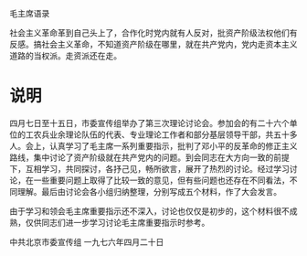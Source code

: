 毛主席语录

社会主义革命革到自己头上了，合作化时党内就有人反对，批资产阶级法权他们有反感。搞社会主义革命，不知道资产阶级在哪里，就在共产党内，党内走资本主义道路的当权派。走资派还在走。

# 说明

四月七日至十五日，市委宣传组举办了第三次理论讨论会。参加会的有二十六个单位的工农兵业余理论队伍的代表、专业理论工作者和部分基层领导干部，共五十多人。会上，认真学习了毛主席一系列重要指示，批判了邓小平的反革命的修正主义路线，集中讨论了资产阶级就在共产党内的问题。到会同志在大方向一致的前提下，互相学习，共同探讨，各抒己见，畅所欲言，展开了热烈的讨论。经过学习讨论，在一些重要问题上取得了比较一致的意见，但有些问题也还存在不同看法，不同理解。最后由讨论会各小组归纳整理，分别写成五个材料，作了大会发言。

由于学习和领会毛主席重要指示还不深入，讨论也仅仅是初步的，这个材料很不成熟，仅供同志们进一步学习讨论毛主席重要指示时参考。

中共北京市委宣传组
一九七六年四月二十日
